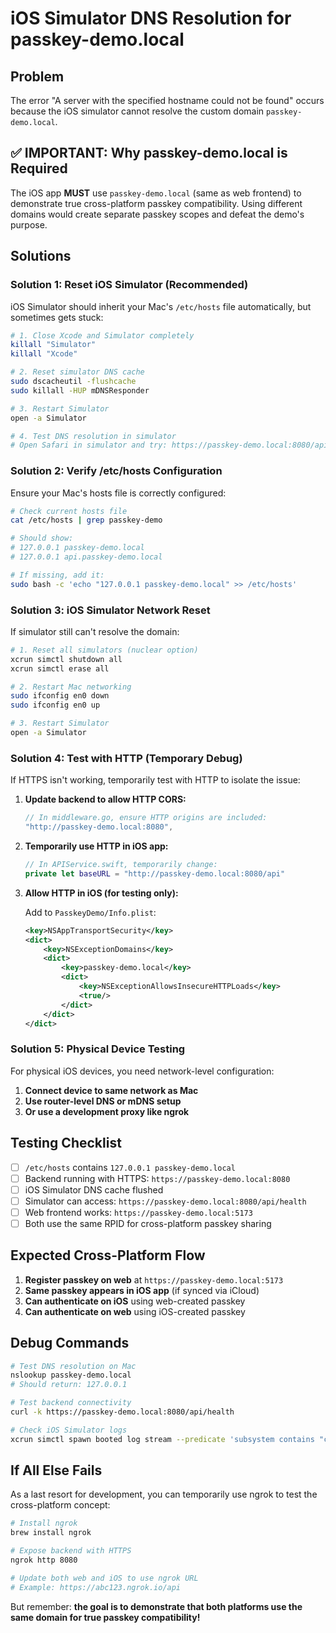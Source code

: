 # iOS Simulator DNS Resolution for passkey-demo.local

## Problem
The error "A server with the specified hostname could not be found" occurs because the iOS simulator cannot resolve the custom domain `passkey-demo.local`.

## ✅ **IMPORTANT**: Why passkey-demo.local is Required

The iOS app **MUST** use `passkey-demo.local` (same as web frontend) to demonstrate true cross-platform passkey compatibility. Using different domains would create separate passkey scopes and defeat the demo's purpose.

## Solutions

### Solution 1: Reset iOS Simulator (Recommended)

iOS Simulator should inherit your Mac's `/etc/hosts` file automatically, but sometimes gets stuck:

```bash
# 1. Close Xcode and Simulator completely
killall "Simulator"
killall "Xcode"

# 2. Reset simulator DNS cache
sudo dscacheutil -flushcache
sudo killall -HUP mDNSResponder

# 3. Restart Simulator
open -a Simulator

# 4. Test DNS resolution in simulator
# Open Safari in simulator and try: https://passkey-demo.local:8080/api/health
```

### Solution 2: Verify /etc/hosts Configuration

Ensure your Mac's hosts file is correctly configured:

```bash
# Check current hosts file
cat /etc/hosts | grep passkey-demo

# Should show:
# 127.0.0.1 passkey-demo.local
# 127.0.0.1 api.passkey-demo.local

# If missing, add it:
sudo bash -c 'echo "127.0.0.1 passkey-demo.local" >> /etc/hosts'
```

### Solution 3: iOS Simulator Network Reset

If simulator still can't resolve the domain:

```bash
# 1. Reset all simulators (nuclear option)
xcrun simctl shutdown all
xcrun simctl erase all

# 2. Restart Mac networking
sudo ifconfig en0 down
sudo ifconfig en0 up

# 3. Restart Simulator
open -a Simulator
```

### Solution 4: Test with HTTP (Temporary Debug)

If HTTPS isn't working, temporarily test with HTTP to isolate the issue:

1. **Update backend to allow HTTP CORS:**
   ```go
   // In middleware.go, ensure HTTP origins are included:
   "http://passkey-demo.local:8080",
   ```

2. **Temporarily use HTTP in iOS app:**
   ```swift
   // In APIService.swift, temporarily change:
   private let baseURL = "http://passkey-demo.local:8080/api"
   ```

3. **Allow HTTP in iOS (for testing only):**
   
   Add to `PasskeyDemo/Info.plist`:
   ```xml
   <key>NSAppTransportSecurity</key>
   <dict>
       <key>NSExceptionDomains</key>
       <dict>
           <key>passkey-demo.local</key>
           <dict>
               <key>NSExceptionAllowsInsecureHTTPLoads</key>
               <true/>
           </dict>
       </dict>
   </dict>
   ```

### Solution 5: Physical Device Testing

For physical iOS devices, you need network-level configuration:

1. **Connect device to same network as Mac**
2. **Use router-level DNS or mDNS setup**
3. **Or use a development proxy like ngrok**

## Testing Checklist

- [ ] `/etc/hosts` contains `127.0.0.1 passkey-demo.local`
- [ ] Backend running with HTTPS: `https://passkey-demo.local:8080`
- [ ] iOS Simulator DNS cache flushed
- [ ] Simulator can access: `https://passkey-demo.local:8080/api/health`
- [ ] Web frontend works: `https://passkey-demo.local:5173`
- [ ] Both use the same RPID for cross-platform passkey sharing

## Expected Cross-Platform Flow

1. **Register passkey on web** at `https://passkey-demo.local:5173`
2. **Same passkey appears in iOS app** (if synced via iCloud)
3. **Can authenticate on iOS** using web-created passkey
4. **Can authenticate on web** using iOS-created passkey

## Debug Commands

```bash
# Test DNS resolution on Mac
nslookup passkey-demo.local
# Should return: 127.0.0.1

# Test backend connectivity
curl -k https://passkey-demo.local:8080/api/health

# Check iOS Simulator logs
xcrun simctl spawn booted log stream --predicate 'subsystem contains "com.apple.network"'
```

## If All Else Fails

As a last resort for development, you can temporarily use ngrok to test the cross-platform concept:

```bash
# Install ngrok
brew install ngrok

# Expose backend with HTTPS
ngrok http 8080

# Update both web and iOS to use ngrok URL
# Example: https://abc123.ngrok.io/api
```

But remember: **the goal is to demonstrate that both platforms use the same domain for true passkey compatibility!**